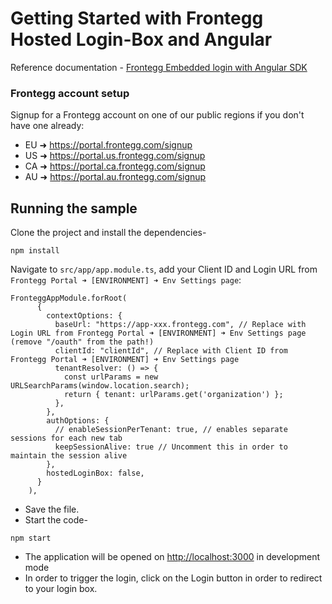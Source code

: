# Getting Started with Frontegg Hosted Login-Box and Angular

Reference documentation - [Frontegg Embedded login with Angular SDK](https://docs.frontegg.com/docs/angular-embedded-login-guide)


### Frontegg account setup 
Signup for a Frontegg account on one of our public regions if you don't have one already:
- EU ➜ https://portal.frontegg.com/signup
- US ➜ https://portal.us.frontegg.com/signup
- CA ➜ https://portal.ca.frontegg.com/signup
- AU ➜ https://portal.au.frontegg.com/signup


## Running the sample

Clone the project and install the dependencies-

```
npm install
```


Navigate to `src/app/app.module.ts`, add your Client ID and Login URL from `Frontegg Portal ➜ [ENVIRONMENT] ➜ Env Settings page`:

```
FronteggAppModule.forRoot(
      {
        contextOptions: {
          baseUrl: "https://app-xxx.frontegg.com", // Replace with Login URL from Frontegg Portal ➜ [ENVIRONMENT] ➜ Env Settings page (remove "/oauth" from the path!)
          clientId: "clientId", // Replace with Client ID from Frontegg Portal ➜ [ENVIRONMENT] ➜ Env Settings page
          tenantResolver: () => {
            const urlParams = new URLSearchParams(window.location.search);
            return { tenant: urlParams.get('organization') };
          },
        },
        authOptions: {
          // enableSessionPerTenant: true, // enables separate sessions for each new tab
          keepSessionAlive: true // Uncomment this in order to maintain the session alive
        },
        hostedLoginBox: false,
      }
    ),
```

- Save the file.
- Start the code-
```
npm start
```

- The application will be opened on [http://localhost:3000](http://localhost:3000) in development mode
- In order to trigger the login, click on the Login button in order to redirect to your login box.

